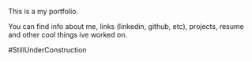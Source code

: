This is a my portfolio.

You can find info about me, links (linkedin, github, etc), projects, resume and other cool things ive worked on.

#StillUnderConstruction
